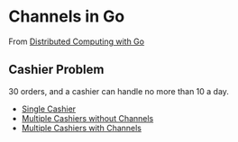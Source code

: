 # Channels in Go

From [Distributed Computing with Go](https://www.packtpub.com/application-development/distributed-computing-go)

## Cashier Problem

30 orders, and a cashier can handle no more than 10 a day.

* [Single Cashier][cashier-lacking]
* [Multiple Cashiers without Channels][cashier-sans-channels]
* [Multiple Cashiers with Channels][cashier-with-channels]

[cashier-lacking]:        cashier/cashier-1-lacking.go
[cashier-sans-channels]:  channels/cashier-2-sans-channels.go
[cashier-with-channels]:  channels/cashier-3-with-channels.go
